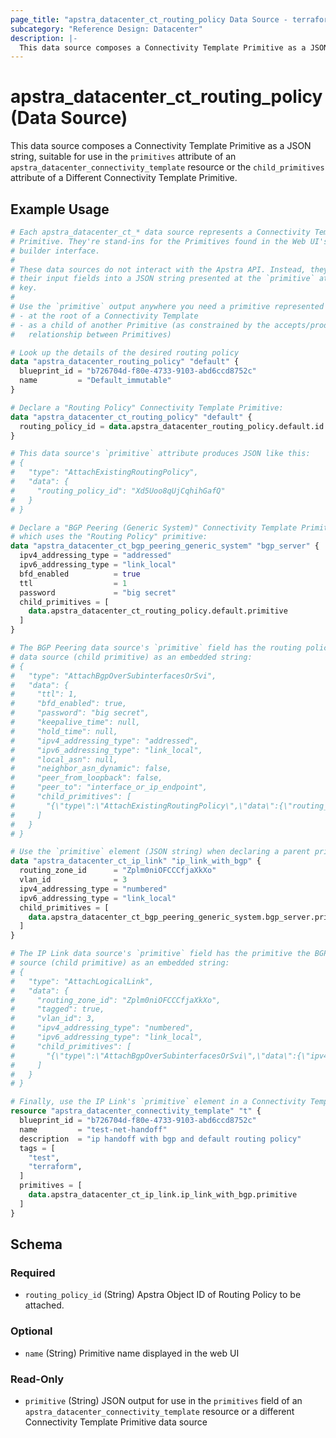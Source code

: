 ```yaml
---
page_title: "apstra_datacenter_ct_routing_policy Data Source - terraform-provider-apstra"
subcategory: "Reference Design: Datacenter"
description: |-
  This data source composes a Connectivity Template Primitive as a JSON string, suitable for use in the primitives attribute of an apstra_datacenter_connectivity_template resource or the child_primitives attribute of a Different Connectivity Template Primitive.
---
```


# apstra_datacenter_ct_routing_policy (Data Source)

This data source composes a Connectivity Template Primitive as a JSON string, suitable for use in the `primitives` attribute of an `apstra_datacenter_connectivity_template` resource or the `child_primitives` attribute of a Different Connectivity Template Primitive.


## Example Usage

```terraform
# Each apstra_datacenter_ct_* data source represents a Connectivity Template
# Primitive. They're stand-ins for the Primitives found in the Web UI's CT
# builder interface.
#
# These data sources do not interact with the Apstra API. Instead, they assemble
# their input fields into a JSON string presented at the `primitive` attribute
# key.
#
# Use the `primitive` output anywhere you need a primitive represented as JSON:
# - at the root of a Connectivity Template
# - as a child of another Primitive (as constrained by the accepts/produces
#   relationship between Primitives)

# Look up the details of the desired routing policy
data "apstra_datacenter_routing_policy" "default" {
  blueprint_id = "b726704d-f80e-4733-9103-abd6ccd8752c"
  name         = "Default_immutable"
}

# Declare a "Routing Policy" Connectivity Template Primitive:
data "apstra_datacenter_ct_routing_policy" "default" {
  routing_policy_id = data.apstra_datacenter_routing_policy.default.id
}

# This data source's `primitive` attribute produces JSON like this:
# {
#   "type": "AttachExistingRoutingPolicy",
#   "data": {
#     "routing_policy_id": "Xd5Uoo8qUjCqhihGafQ"
#   }
# }

# Declare a "BGP Peering (Generic System)" Connectivity Template Primitive
# which uses the "Routing Policy" primitive:
data "apstra_datacenter_ct_bgp_peering_generic_system" "bgp_server" {
  ipv4_addressing_type = "addressed"
  ipv6_addressing_type = "link_local"
  bfd_enabled          = true
  ttl                  = 1
  password             = "big secret"
  child_primitives = [
    data.apstra_datacenter_ct_routing_policy.default.primitive
  ]
}

# The BGP Peering data source's `primitive` field has the routing policy
# data source (child primitive) as an embedded string:
# {
#   "type": "AttachBgpOverSubinterfacesOrSvi",
#   "data": {
#     "ttl": 1,
#     "bfd_enabled": true,
#     "password": "big secret",
#     "keepalive_time": null,
#     "hold_time": null,
#     "ipv4_addressing_type": "addressed",
#     "ipv6_addressing_type": "link_local",
#     "local_asn": null,
#     "neighbor_asn_dynamic": false,
#     "peer_from_loopback": false,
#     "peer_to": "interface_or_ip_endpoint",
#     "child_primitives": [
#       "{\"type\":\"AttachExistingRoutingPolicy\",\"data\":{\"routing_policy_id\":\"Xd5Uoo8qUjCqhihGafQ\"}}"
#     ]
#   }
# }

# Use the `primitive` element (JSON string) when declaring a parent primitive:
data "apstra_datacenter_ct_ip_link" "ip_link_with_bgp" {
  routing_zone_id      = "Zplm0niOFCCCfjaXkXo"
  vlan_id              = 3
  ipv4_addressing_type = "numbered"
  ipv6_addressing_type = "link_local"
  child_primitives = [
    data.apstra_datacenter_ct_bgp_peering_generic_system.bgp_server.primitive,
  ]
}

# The IP Link data source's `primitive` field has the primitive the BGP data
# source (child primitive) as an embedded string:
# {
#   "type": "AttachLogicalLink",
#   "data": {
#     "routing_zone_id": "Zplm0niOFCCCfjaXkXo",
#     "tagged": true,
#     "vlan_id": 3,
#     "ipv4_addressing_type": "numbered",
#     "ipv6_addressing_type": "link_local",
#     "child_primitives": [
#       "{\"type\":\"AttachBgpOverSubinterfacesOrSvi\",\"data\":{\"ipv4_afi_enabled\":true,\"ipv6_afi_enabled\":true,\"ttl\":1,\"bfd_enabled\":true,\"password\":\"big secret\",\"keepalive_time\":null,\"hold_time\":null,\"ipv4_addressing_type\":\"addressed\",\"ipv6_addressing_type\":\"link_local\",\"local_asn\":null,\"neighbor_asn_dynamic\":false,\"peer_from_loopback\":false,\"peer_to\":\"interface_or_ip_endpoint\",\"child_primitives\":[\"{\\\"type\\\":\\\"AttachExistingRoutingPolicy\\\",\\\"data\\\":{\\\"routing_policy_id\\\":\\\"Xd5Uoo8qUjCqhihGafQ\\\"}}\"]}}"
#     ]
#   }
# }

# Finally, use the IP Link's `primitive` element in a Connectivity Template:
resource "apstra_datacenter_connectivity_template" "t" {
  blueprint_id = "b726704d-f80e-4733-9103-abd6ccd8752c"
  name         = "test-net-handoff"
  description  = "ip handoff with bgp and default routing policy"
  tags = [
    "test",
    "terraform",
  ]
  primitives = [
    data.apstra_datacenter_ct_ip_link.ip_link_with_bgp.primitive
  ]
}
```

<!-- schema generated by tfplugindocs -->
## Schema

### Required

- `routing_policy_id` (String) Apstra Object ID of Routing Policy to be attached.

### Optional

- `name` (String) Primitive name displayed in the web UI

### Read-Only

- `primitive` (String) JSON output for use in the `primitives` field of an `apstra_datacenter_connectivity_template` resource or a different Connectivity Template Primitive data source
